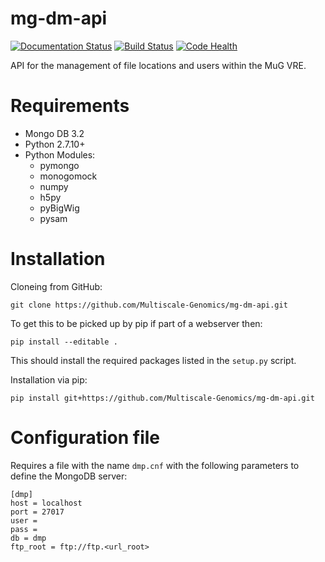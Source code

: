 # mg-dm-api

[![Documentation Status](https://readthedocs.org/projects/mg-dm-api/badge/?version=latest)](http://mg-dm-api.readthedocs.org/en/latest/) [![Build Status](https://travis-ci.org/Multiscale-Genomics/mg-dm-api.svg?branch=master)](https://travis-ci.org/Multiscale-Genomics/mg-dm-api) [![Code Health](https://landscape.io/github/Multiscale-Genomics/mg-dm-api/master/landscape.svg?style=flat)](https://landscape.io/github/Multiscale-Genomics/mg-dm-api/master)

API for the management of file locations and users within the MuG VRE.

# Requirements
- Mongo DB 3.2
- Python 2.7.10+
- Python Modules:
  - pymongo
  - monogomock
  - numpy
  - h5py
  - pyBigWig
  - pysam

# Installation
Cloneing from GitHub:
```
git clone https://github.com/Multiscale-Genomics/mg-dm-api.git
```
To get this to be picked up by pip if part of a webserver then:
```
pip install --editable .
```
This should install the required packages listed in the `setup.py` script.


Installation via pip:
```
pip install git+https://github.com/Multiscale-Genomics/mg-dm-api.git
```

# Configuration file
Requires a file with the name `dmp.cnf` with the following parameters to define the MongoDB server:
```
[dmp]
host = localhost
port = 27017
user =
pass =
db = dmp
ftp_root = ftp://ftp.<url_root>
```
